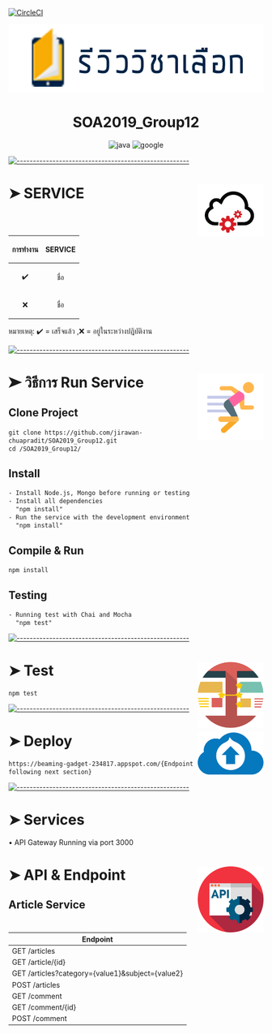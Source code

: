 [![CircleCI](https://circleci.com/gh/jirawan-chuapradit/SOA2019_Group12.svg?style=svg)](https://circleci.com/gh/jirawan-chuapradit/SOA2019_Group12)

<p align="center">
  <img src="https://github.com/jirawan-chuapradit/SOA2019_Group12/blob/master/images/logo.png" alt="Logo" width="578" height="135" />
</p>
<h1 align="center">SOA2019_Group12</h1>

<p align="center">
<a> <img alt="java" src="https://img.shields.io/static/v1.svg?label=made%20with&message=java&color=orange&logo=java&style=flat"></a>
<a> <img alt="google" src="https://img.shields.io/static/v1.svg?label=deployed&message=cloud%20platform&color=4285f4&logo=google&style=flat&logoColor=white"></a>
</p>

[![-----------------------------------------------------](https://raw.githubusercontent.com/andreasbm/readme/master/assets/lines/colored.png)](#table-of-contents)

# ➤ SERVICE <img src="https://github.com/jirawan-chuapradit/SOA2019_Group12/blob/master/images/Web-Service-Icon.png" align="right" width="130" height="100" />


| <p align="center">การทำงาน</p>  | <p align="center">SERVICE</p>  |
| ------------- | ------------- |
| <p align="center">:heavy_check_mark: </p>  |<p align="center"> ชื่อ </p>  |
| <p align="center">:x:</p>  | <p align="center">ชื่อ</p>  |

หมายเหตุ: :heavy_check_mark: = เสร็จแล้ว ,:x: = อยู่ในระหว่างปฎิบัติงาน

[![-----------------------------------------------------](https://raw.githubusercontent.com/andreasbm/readme/master/assets/lines/colored.png)](#table-of-contents)

# ➤ วิธีการ Run Service<img src="https://github.com/jirawan-chuapradit/SOA2019_Group12/blob/master/icons8-exercise.png" align="right" width="130"  />
## Clone Project 
```
git clone https://github.com/jirawan-chuapradit/SOA2019_Group12.git
cd /SOA2019_Group12/
```
## Install
```
- Install Node.js, Mongo before running or testing
- Install all dependencies
  "npm install"
- Run the service with the development environment 
  "npm install"

```
## Compile & Run
```
npm install
```
## Testing
```
- Running test with Chai and Mocha 
  "npm test"
```

[![-----------------------------------------------------](https://raw.githubusercontent.com/andreasbm/readme/master/assets/lines/colored.png)](#table-of-contents)

# ➤ Test<img src="https://github.com/jirawan-chuapradit/SOA2019_Group12/blob/master/images.png" align="right" width="130"  />
```
npm test
```
[![-----------------------------------------------------](https://raw.githubusercontent.com/andreasbm/readme/master/assets/lines/colored.png)](#table-of-contents)

# ➤ Deploy<img src="https://github.com/jirawan-chuapradit/SOA2019_Group12/blob/master/icon-deploy.png" align="right" width="130"  />
```
https://beaming-gadget-234817.appspot.com/{Endpoint following next section}
```
[![-----------------------------------------------------](https://raw.githubusercontent.com/andreasbm/readme/master/assets/lines/colored.png)](#table-of-contents)

# ➤  Services <br/>
• API Gateway Running via port 3000

# ➤  API & Endpoint<img src="https://github.com/jirawan-chuapradit/SOA2019_Group12/blob/master/603197.png" align="right" width="130"  />

## Article Service
| Endpoint |
|--|
| GET /articles      |
| GET /article/{id} |
| GET /articles?category={value1}&subject={value2} |
| POST /articles |
| GET /comment |
|GET /comment/{id}|
| POST /comment |




